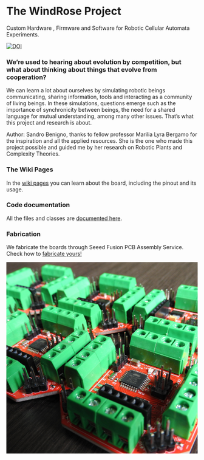 # The WindRose Project
Custom Hardware , Firmware and Software for Robotic Cellular Automata Experiments.

[![DOI](https://zenodo.org/badge/437105817.svg)](https://zenodo.org/badge/latestdoi/437105817)

### We’re used to hearing about evolution by competition, but what about thinking about things that evolve from cooperation?
<p>We can learn a lot about ourselves by simulating robotic beings communicating, sharing information, tools and interacting as a community of living beings. In these simulations, questions emerge such as the importance of synchronicity between beings, the need for a shared language for mutual understanding, among many other issues. That’s what this project and research is about.</p>

<p>Author: Sandro Benigno, thanks to fellow professor Marilia Lyra Bergamo for the inspiration and all the applied resources. 
She is the one who made this project possible and guided me by her research on Robotic Plants and Complexity Theories.</p>

### The Wiki Pages

<p>In the <a href="https://github.com/sandrobenigno/WindRose/wiki">wiki pages</a> you can learn about the board, including the pinout and its usage.</p>

### Code documentation
All the files and classes are <a target="_blank" rel="noopener noreferrer" href="https://sandrobenigno.github.io/WindRose/html/index.html">documented here</a>.

### Fabrication

<p>We fabricate the boards through Seeed Fusion PCB Assembly Service. Check how to <a href="https://github.com/sandrobenigno/WindRose/wiki/Fabricate-yours%21">fabricate yours!</a></p>

<p><img src="docs/images/wr_boards.jpg"></p>
